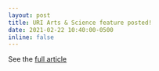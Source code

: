 ```yaml
---
layout: post
title: URI Arts & Science feature posted!
date: 2021-02-22 10:40:00-0500
inline: false
---
```


See the [full article](https://web.uri.edu/artsci/news/ones-ohs-assistant-professor-of-computer-science-sarah-brown-on-coming-to-uri/)
